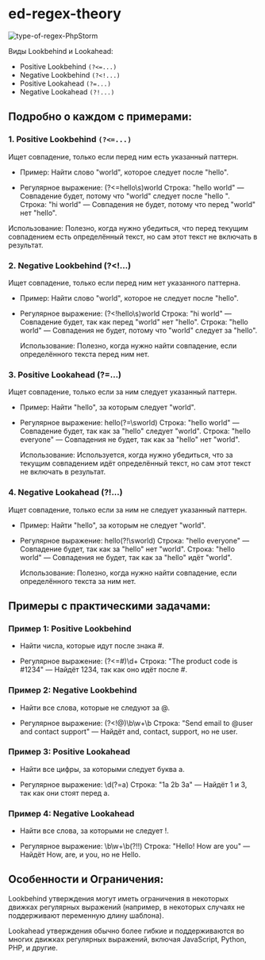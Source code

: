 # ed-regex-theory

![type-of-regex-PhpStorm](https://github.com/user-attachments/assets/c69980c1-79e8-47f7-8cdd-bff8eda5d274)


Виды Lookbehind и Lookahead:

- Positive Lookbehind ```(?<=...)```
- Negative Lookbehind ```(?<!...)```
- Positive Lookahead ```(?=...)```
- Negative Lookahead ```(?!...)```

## Подробно о каждом с примерами:

### 1. Positive Lookbehind ```(?<=...)```

Ищет совпадение, только если перед ним есть указанный паттерн.

- Пример: Найти слово "world", которое следует после "hello".

- Регулярное выражение: (?<=hello\s)world
        Строка: "hello world" — Совпадение будет, потому что "world" следует после "hello ".
        Строка: "hi world" — Совпадения не будет, потому что перед "world" нет "hello".

 Использование: Полезно, когда нужно убедиться, что перед текущим совпадением есть определённый текст, но сам этот текст не включать в результат.

### 2. Negative Lookbehind (?<!...)

Ищет совпадение, только если перед ним нет указанного паттерна.

- Пример: Найти слово "world", которое не следует после "hello".

- Регулярное выражение: (?<!hello\s)world
        Строка: "hi world" — Совпадение будет, так как перед "world" нет "hello".
        Строка: "hello world" — Совпадения не будет, потому что "world" следует за "hello".

    Использование: Полезно, когда нужно найти совпадение, если определённого текста перед ним нет.

### 3. Positive Lookahead (?=...)

Ищет совпадение, только если за ним следует указанный паттерн.

- Пример: Найти "hello", за которым следует "world".

- Регулярное выражение: hello(?=\sworld)
        Строка: "hello world" — Совпадение будет, так как за "hello" следует "world".
        Строка: "hello everyone" — Совпадения не будет, так как за "hello" нет "world".

    Использование: Используется, когда нужно убедиться, что за текущим совпадением идёт определённый текст, но сам этот текст не включать в результат.

### 4. Negative Lookahead (?!...)

Ищет совпадение, только если за ним не следует указанный паттерн.

- Пример: Найти "hello", за которым не следует "world".

- Регулярное выражение: hello(?!\sworld)
        Строка: "hello everyone" — Совпадение будет, так как за "hello" нет "world".
        Строка: "hello world" — Совпадения не будет, так как за "hello" идёт "world".

    Использование: Полезно, когда нужно найти совпадение, если определённого текста за ним нет.

## Примеры с практическими задачами:

### Пример 1: Positive Lookbehind

- Найти числа, которые идут после знака #.

- Регулярное выражение: (?<=#)\d+
        Строка: "The product code is #1234" — Найдёт 1234, так как оно идёт после #.

### Пример 2: Negative Lookbehind

- Найти все слова, которые не следуют за @.

- Регулярное выражение: (?<!@)\b\w+\b
        Строка: "Send email to @user and contact support" — Найдёт and, contact, support, но не user.

### Пример 3: Positive Lookahead

- Найти все цифры, за которыми следует буква a.

- Регулярное выражение: \d(?=a)
        Строка: "1a 2b 3a" — Найдёт 1 и 3, так как они стоят перед a.

### Пример 4: Negative Lookahead

- Найти все слова, за которыми не следует !.

- Регулярное выражение: \b\w+\b(?!\!)
        Строка: "Hello! How are you" — Найдёт How, are, и you, но не Hello.

## Особенности и Ограничения:

Lookbehind утверждения могут иметь ограничения в некоторых движках регулярных выражений (например, в некоторых случаях не поддерживают переменную длину шаблона).

Lookahead утверждения обычно более гибкие и поддерживаются во многих движках регулярных выражений, включая JavaScript, Python, PHP, и другие.
